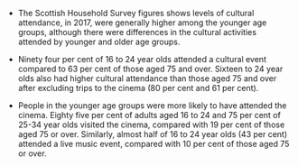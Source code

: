 * The Scottish Household Survey figures shows levels of cultural attendance, in 2017, were generally higher among the younger age groups, although there were differences in the cultural activities attended by younger and older age groups. 

* Ninety four per cent of 16 to 24 year olds attended a cultural event compared to 63 per cent of those aged 75 and over. Sixteen to 24 year olds also had higher cultural attendance than those aged 75 and over after excluding trips to the cinema (80 per cent and 61 per cent).  
 
* People in the younger age groups were more likely to have attended the cinema. Eighty five per cent of adults aged 16 to 24 and 75 per cent of 25-34 year olds visited the cinema, compared with 19 per cent of those aged 75 or over. Similarly, almost half of 16 to 24 year olds (43 per cent) attended a live music event, compared with 10 per cent of those aged 75 or over. 
